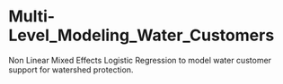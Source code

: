 # Multi-Level_Modeling_Water_Customers
Non Linear Mixed Effects Logistic Regression to model water customer support for watershed protection.
